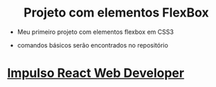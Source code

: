 <h1 align="center">Projeto  com elementos FlexBox</h1>

 - Meu primeiro projeto com elementos flexbox em CSS3


 - comandos básicos serão encontrados no repositório

# [Impulso React Web Developer](https://github.com/MichaelVieira021/Impulso-React-Web-Developer/tree/flexbox/03%20Posicionando%20elementos%20com%20Flexbox%20em%20CSS)

